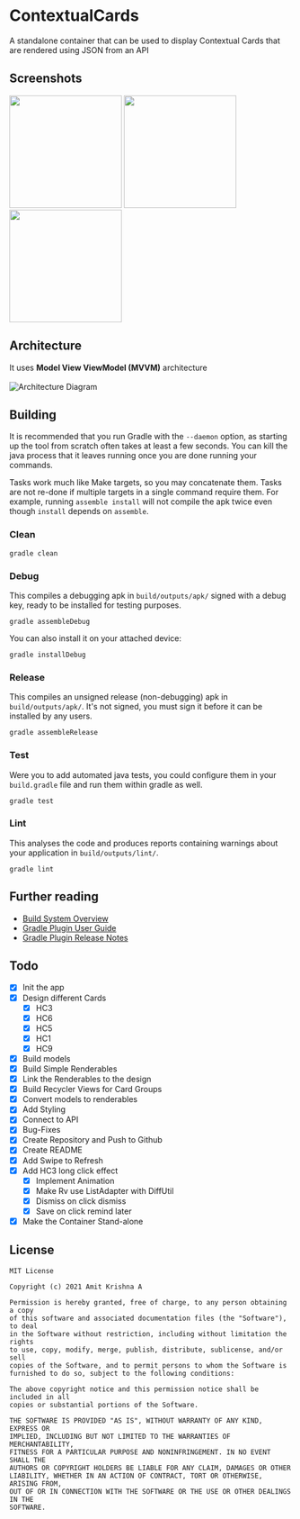 # ContextualCards

A standalone container that can be used to display Contextual Cards that are rendered using JSON from an API

## Screenshots
<p>
    <img src="https://github.com/akri16/ContextualCards/blob/master/assets/ss-1.jpg" width="200" />
    <img src="https://github.com/akri16/ContextualCards/blob/master/assets/ss-2.jpg" width="200"/>
    <img src="https://github.com/akri16/ContextualCards/blob/master/assets/ss-3.jpg" width="200"/>
</p>

## Architecture

It uses **Model View ViewModel (MVVM)** architecture <br> <br>
![Architecture Diagram](https://github.com/akri16/ContextualCards/blob/master/assets/arch-diagram.png)

## **Building**

It is recommended that you run Gradle with the `--daemon` option, as starting up the tool from scratch often takes at least a few seconds. You can kill the java process that it leaves running once you are done running your commands.

Tasks work much like Make targets, so you may concatenate them. Tasks are not re-done if multiple targets in a single command require them. For example, running `assemble install` will not compile the apk twice even though `install` depends on `assemble`.

### **Clean**

`gradle clean`

### **Debug**

This compiles a debugging apk in `build/outputs/apk/` signed with a debug key, ready to be installed for testing purposes.

`gradle assembleDebug`

You can also install it on your attached device:

`gradle installDebug`

### **Release**

This compiles an unsigned release (non-debugging) apk in `build/outputs/apk/`. It's not signed, you must sign it before it can be installed by any users.

`gradle assembleRelease`

### **Test**

Were you to add automated java tests, you could configure them in your `build.gradle` file and run them within gradle as well.

`gradle test`

### **Lint**

This analyses the code and produces reports containing warnings about your application in `build/outputs/lint/`.

`gradle lint`

## **Further reading**

- [Build System Overview](https://developer.android.com/sdk/installing/studio-build.html)
- [Gradle Plugin User Guide](http://tools.android.com/tech-docs/new-build-system/user-guide)
- [Gradle Plugin Release Notes](http://tools.android.com/tech-docs/new-build-system)

## Todo

- [x]  Init the app
- [x]  Design different Cards
    - [x]  HC3
    - [x]  HC6
    - [x]  HC5
    - [x]  HC1
    - [x]  HC9
- [x]  Build models
- [x]  Build Simple Renderables
- [x]  Link the Renderables to the design
- [x]  Build Recycler Views for Card Groups
- [x]  Convert models to renderables
- [x]  Add Styling
- [x]  Connect to API
- [x]  Bug-Fixes
- [x]  Create Repository and Push to Github
- [x]  Create README
- [x]  Add Swipe to Refresh
- [x]  Add HC3 long click effect
    - [x]  Implement Animation
    - [x]  Make Rv use ListAdapter with DiffUtil
    - [x]  Dismiss on click dismiss
    - [x]  Save on click remind later
- [x]  Make the Container Stand-alone

## License

    MIT License

    Copyright (c) 2021 Amit Krishna A

    Permission is hereby granted, free of charge, to any person obtaining a copy
    of this software and associated documentation files (the "Software"), to deal
    in the Software without restriction, including without limitation the rights
    to use, copy, modify, merge, publish, distribute, sublicense, and/or sell
    copies of the Software, and to permit persons to whom the Software is
    furnished to do so, subject to the following conditions:

    The above copyright notice and this permission notice shall be included in all
    copies or substantial portions of the Software.

    THE SOFTWARE IS PROVIDED "AS IS", WITHOUT WARRANTY OF ANY KIND, EXPRESS OR
    IMPLIED, INCLUDING BUT NOT LIMITED TO THE WARRANTIES OF MERCHANTABILITY,
    FITNESS FOR A PARTICULAR PURPOSE AND NONINFRINGEMENT. IN NO EVENT SHALL THE
    AUTHORS OR COPYRIGHT HOLDERS BE LIABLE FOR ANY CLAIM, DAMAGES OR OTHER
    LIABILITY, WHETHER IN AN ACTION OF CONTRACT, TORT OR OTHERWISE, ARISING FROM,
    OUT OF OR IN CONNECTION WITH THE SOFTWARE OR THE USE OR OTHER DEALINGS IN THE
    SOFTWARE.
